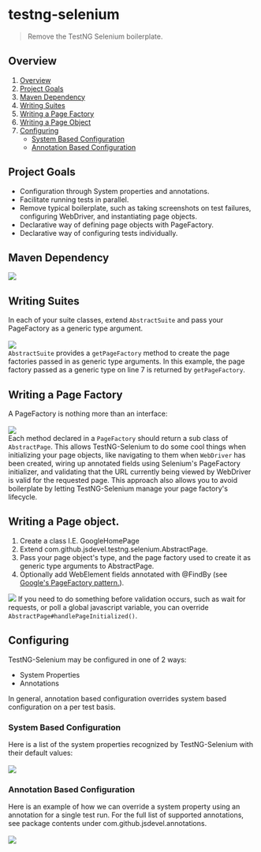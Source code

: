 testng-selenium
======================
> Remove the TestNG Selenium boilerplate.

<h2 id="overviewSection">Overview</h2>
<ol>
  <li><a href="#overviewSection">Overview</a></li>
  <li><a href="#projectGoalsSection">Project Goals</a></li>
  <li><a href="#mavenDependencySection">Maven Dependency</a></li>
  <li><a href="#writingSuitesSection">Writing Suites</a></li>
  <li><a href="#writingAPageFactorySection">Writing a Page Factory</a></li>
  <li><a href="#writingAPageObjectSection">Writing a Page Object</a></li>
  <li><a href="#configuringSection">Configuring</a>
    <ul>
      <li><a href="#systemBasedConfigurationSection">System Based Configuration</a></li>
      <li><a href="#annotationBasedConfigurationSection">Annotation Based Configuration</a></li>
    </ul></li>
</ol>
<h2 id="projectGoalsSection">Project Goals</h2>
<ul>
  <li>Configuration through System properties and annotations.</li>
  <li>Facilitate running tests in parallel.</li>
  <li>Remove typical boilerplate, such as taking screenshots on test
    failures, configuring WebDriver, and instantiating page objects.</li>
  <li>Declarative way of defining page objects with PageFactory.</li>
  <li>Declarative way of configuring tests individually.</li>
</ul>
<h2 id="mavenDependencySection">Maven Dependency</h2>
<img src="https://jsdevel.github.io/java-testng-selenium/images/maven-dependency.png">
<h2 id="writingSuitesSection">Writing Suites</h2>
In each of your suite classes, extend <code>AbstractSuite</code> and pass
  your PageFactory as a generic type argument.
<br/>
<br/>
<img src="https://jsdevel.github.io/java-testng-selenium/images/suite.png">
<br/>
<code>AbstractSuite</code> provides a <code>getPageFactory</code>
method to create the page factories passed in as generic type arguments.  In
this example, the page factory passed as a generic type on line 7 is
returned by <code>getPageFactory</code>.
<h2 id="writingAPageFactorySection">Writing a Page Factory</h2>
A PageFactory is nothing more than an interface:
<br/>
<br/>
<img src="https://jsdevel.github.io/java-testng-selenium/images/page-factory.png">
<br/>
Each method declared in a <code>PageFactory</code> should return a sub class
of <code>AbstractPage</code>.  This allows TestNG-Selenium to do some cool things
when initializing your page objects, like navigating to them when
<code>WebDriver</code> has been created, wiring up annotated fields using
Selenium's PageFactory initializer, and validating that the URL currently
being viewed by WebDriver is valid for the requested page.  This approach
also allows you to avoid boilerplate by letting TestNG-Selenium manage your
page factory's lifecycle.
<h2 id="writingAPageObjectSection">Writing a Page object.</h2>
<ol>
  <li>Create a class I.E. GoogleHomePage</li>
  <li>Extend com.github.jsdevel.testng.selenium.AbstractPage.</li>
  <li>Pass your page object's type, and the page factory used to create it
    as generic type arguments to AbstractPage.</li>
  <li>Optionally add WebElement fields annotated with @FindBy (see
    <a href='https://code.google.com/p/selenium/wiki/PageFactory'>Google's
      PageFactory pattern.</a>).</li>
</ol>
<img src="https://jsdevel.github.io/java-testng-selenium/images/page-object.png">
If you need to do something before validation occurs, such as wait for
requests, or poll a global javascript variable, you can override
<code>AbstractPage#handlePageInitialized()</code>.
<h2 id="configuringSection">Configuring</h2>
TestNG-Selenium may be configured in one of 2 ways:
<ul>
  <li>System Properties</li>
  <li>Annotations</li>
</ul>
In general, annotation based configuration overrides system based
configuration on a per test basis.
<h3 id="systemBasedConfigurationSection">System Based Configuration</h3>
Here is a list of the system properties recognized by TestNG-Selenium with their default values:
<br/>
<br/>
<img src="https://jsdevel.github.io/java-testng-selenium/images/system-based-configuration.png"> 
<h3 id="annotationBasedConfigurationSection">Annotation Based Configuration</h3>
Here is an example of how we can override a system property using an annotation
for a single test run.  For the full list of supported annotations, see
package contents under com.github.jsdevel.annotations.
<br/>
<br/>
<img src="https://jsdevel.github.io/java-testng-selenium/images/annotation-based-configuration.png"> 
